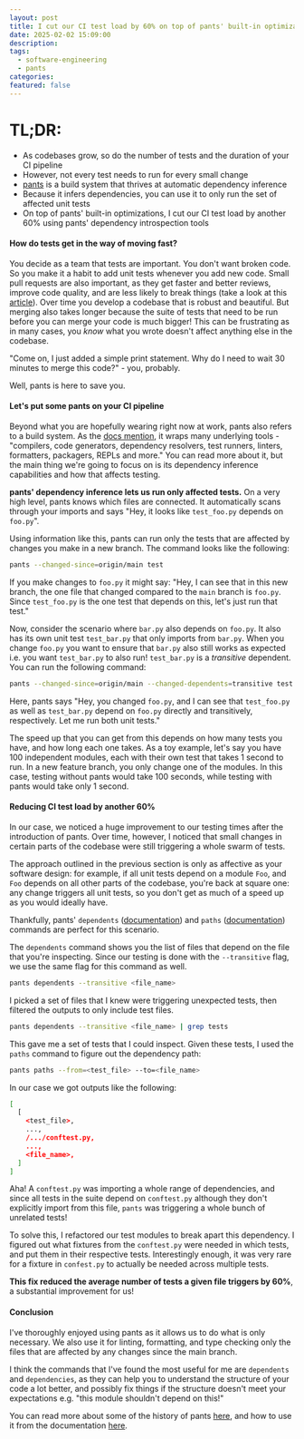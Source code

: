 ```yaml
---
layout: post
title: I cut our CI test load by 60% on top of pants' built-in optimizations
date: 2025-02-02 15:09:00
description: 
tags:
  - software-engineering
  - pants
categories: 
featured: false
---
```

# TL;DR: 

- As codebases grow, so do the number of tests and the duration of your CI pipeline
- However, not every test needs to run for every small change
- [pants](https://www.pantsbuild.org/) is a build system that thrives at automatic dependency inference
- Because it infers dependencies, you can use it to only run the set of affected unit tests
- On top of pants' built-in optimizations, I cut our CI test load by another 60% using pants' dependency introspection tools

#### How do tests get in the way of moving fast?

You decide as a team that tests are important. You don't want broken code. So you make it a habit to add unit tests whenever you add new code. Small pull requests are also important, as they get faster and better reviews, improve code quality, and are less likely to break things (take a look at this [article](https://www.swarmia.com/blog/why-small-pull-requests-are-better/)). Over time you develop a codebase that is robust and beautiful. But merging also takes longer because the suite of tests that need to be run before you can merge your code is much bigger! This can be frustrating as in many cases, you *know* what you wrote doesn't affect anything else in the codebase. 

"Come on, I just added a simple print statement. Why do I need to wait 30 minutes to merge this code?" - you, probably.

Well, pants is here to save you.

#### Let's put some pants on your CI pipeline

Beyond what you are hopefully wearing right now at work, pants also refers to a build system. As the [docs mention](https://www.pantsbuild.org/stable/docs/introduction/welcome-to-pants), it wraps many underlying tools - "compilers, code generators, dependency resolvers, test runners, linters, formatters, packagers, REPLs and more." You can read more about it, but the main thing we're going to focus on is its dependency inference capabilities and how that affects testing. 

**pants' dependency inference lets us run only affected tests.** On a very high level, pants knows which files are connected. It automatically scans through your imports and says "Hey, it looks like `test_foo.py` depends on `foo.py`". 

Using information like this, pants can run only the tests that are affected by changes you make in a new branch. The command looks like the following:

```bash
pants --changed-since=origin/main test
```

If you make changes to `foo.py` it might say: "Hey, I can see that in this new branch, the one file that changed compared to the `main` branch is `foo.py`. Since `test_foo.py` is the one test that depends on this, let's just run that test."

Now, consider the scenario where `bar.py` also depends on `foo.py`. It also has its own unit test `test_bar.py` that only imports from `bar.py`. When you change `foo.py` you want to ensure that `bar.py` also still works as expected i.e. you want `test_bar.py` to also run! `test_bar.py` is a *transitive* dependent. You can run the following command:

```bash
pants --changed-since=origin/main --changed-dependents=transitive test
```

Here, pants says "Hey, you changed `foo.py`, and I can see that `test_foo.py` as well as `test_bar.py` depend on `foo.py` directly and transitively, respectively. Let me run both unit tests."

The speed up that you can get from this depends on how many tests you have, and how long each one takes. As a toy example, let's say you have 100 independent modules, each with their own test that takes 1 second to run. In a new feature branch, you only change one of the modules. In this case, testing without pants would take 100 seconds, while testing with pants would take only 1 second.

#### Reducing CI test load by another 60%

In our case, we noticed a huge improvement to our testing times after the introduction of pants. Over time, however, I noticed that small changes in certain parts of the codebase were still triggering a whole swarm of tests. 

The approach outlined in the previous section is only as affective as your software design: for example, if all unit tests depend on a module `Foo`, and `Foo` depends on all other parts of the codebase, you're back at square one: any change triggers all unit tests, so you don't get as much of a speed up as you would ideally have.

Thankfully, pants' `dependents` ([documentation](https://www.pantsbuild.org/dev/docs/using-pants/project-introspection#dependents---find-which-targets-depend-on-a-target)) and `paths` ([documentation](https://www.pantsbuild.org/dev/docs/using-pants/project-introspection#paths---find-dependency-paths)) commands are perfect for this scenario.

The `dependents` command shows you the list of files that depend on the file that you're inspecting. Since our testing is done with the `--transitive` flag, we use the same flag for this command as well.

```bash
pants dependents --transitive <file_name>
```

I picked a set of files that I knew were triggering unexpected tests, then filtered the outputs to only include test files.

```bash
pants dependents --transitive <file_name> | grep tests
```

This gave me a set of tests that I could inspect. Given these tests, I used the `paths` command to figure out the dependency path:

```bash
pants paths --from=<test_file> --to=<file_name>
```

In our case we got outputs like the following:

```bash
[
  [
    <test_file>,
    ...,
    /.../conftest.py,
    ...,
    <file_name>,
  ]
]
```

Aha! A `conftest.py` was importing a whole range of dependencies, and since all tests in the suite depend on `conftest.py` although they don't explicitly import from this file, `pants` was triggering a whole bunch of unrelated tests!

To solve this, I refactored our test modules to break apart this dependency. I figured out what fixtures from the `conftest.py` were needed in which tests, and put them in their respective tests. Interestingly enough, it was very rare for a fixture in `confest.py` to actually be needed across multiple tests.

**This fix reduced the average number of tests a given file triggers by 60%**, a substantial improvement for us!
#### Conclusion
I've thoroughly enjoyed using pants as it allows us to do what is only necessary. We also use it for linting, formatting, and type checking only the files that are affected by any changes since the main branch. 

I think the commands that I've found the most useful for me are `dependents` and `dependencies`, as they can help you to understand the structure of your code a lot better, and possibly fix things if the structure doesn't meet your expectations e.g. "this module shouldn't depend on this!"

You can read more about some of the history of pants [here](https://earthly.dev/blog/pants-build/), and how to use it from the documentation [here](https://www.pantsbuild.org/stable/docs/introduction/welcome-to-pants).
